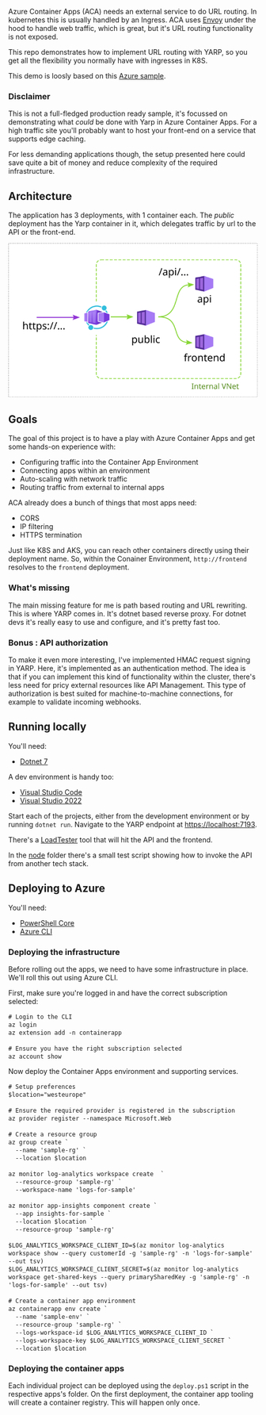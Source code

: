 Azure Container Apps (ACA) needs an external service to do URL routing. In kubernetes this is usually handled by an Ingress.
ACA uses [Envoy](https://www.envoyproxy.io) under the hood to handle web traffic, which is great, but it's URL routing functionality is not exposed.

This repo demonstrates how to implement URL routing with YARP, so you get all the flexibility you normally have with ingresses in K8S.

This demo is loosly based on this [Azure sample](https://github.com/Azure-Samples/container-apps-connect-multiple-apps/tree/main/with-fqdn). 

### Disclaimer

This is not a full-fledged production ready sample, it's focussed on demonstrating what _could_ be done with Yarp in Azure Container Apps.
For a high traffic site you'll probably want to host your front-end on a service that supports edge caching.

For less demanding applications though, the setup presented here could save quite a bit of money and reduce complexity of the required infrastructure.

## Architecture

The application has 3 deployments, with 1 container each. The _public_ deployment has the Yarp container in it, which delegates traffic by url to the API or the front-end.

<img src="./Docs/Network architecture.svg"/>

## Goals

The goal of this project is to have a play with Azure Container Apps and get some hands-on experience with:

* Configuring traffic into the Container App Environment
* Connecting apps within an environment
* Auto-scaling with network traffic
* Routing traffic from external to internal apps

ACA already does a bunch of things that most apps need:
* CORS
* IP filtering
* HTTPS termination

Just like K8S and AKS, you can reach other containers directly using their deployment name. So, within the Conainer Environment, `http://frontend` resolves to the `frontend` deployment.

### What's missing

The main missing feature for me is path based routing and URL rewriting. This is where YARP comes in. It's dotnet based reverse proxy.
For dotnet devs it's really easy to use and configure, and it's pretty fast too.

### Bonus : API authorization
To make it even more interesting, I've implemented HMAC request signing in YARP. Here, it's implemented as an authentication method.
The idea is that if you can implement this kind of functionality within the cluster, there's less need for pricy external resources like API Management.
This type of authorization is best suited for machine-to-machine connections, for example to validate incoming webhooks.

## Running locally

You'll need:
* [Dotnet 7](https://dotnet.microsoft.com/en-us/download)

A dev environment is handy too:
* [Visual Studio Code](https://code.visualstudio.com/download) 
* [Visual Studio 2022](https://visualstudio.microsoft.com/downloads/) 

Start each of the projects, either from the development environment or by running `dotnet run`.
Navigate to the YARP endpoint at [https://localhost:7193](https://localhost:7193).

There's a [LoadTester](./LoadTester) tool that will hit the API and the frontend.

In the [node](./node) folder there's a small test script showing how to invoke the API from another tech stack.

## Deploying to Azure

You'll need:
* [PowerShell Core](https://learn.microsoft.com/en-us/powershell/scripting/install/installing-powershell-on-windows?#msi) 
* [Azure CLI](https://learn.microsoft.com/en-us/cli/azure/install-azure-cli)

### Deploying the infrastructure

Before rolling out the apps, we need to have some infrastructure in place. We'll roll this out using Azure CLI.

First, make sure you're logged in and have the correct subscription selected:

```pwsh
# Login to the CLI
az login
az extension add -n containerapp

# Ensure you have the right subscription selected
az account show
```

Now deploy the Container Apps environment and supporting services.

```pwsh
# Setup preferences
$location="westeurope"

# Ensure the required provider is registered in the subscription
az provider register --namespace Microsoft.Web

# Create a resource group
az group create `
  --name 'sample-rg' `
  --location $location

az monitor log-analytics workspace create  `
  --resource-group 'sample-rg' `
  --workspace-name 'logs-for-sample'

az monitor app-insights component create ` 
  --app insights-for-sample ` 
  --location $location `
  --resource-group 'sample-rg'

$LOG_ANALYTICS_WORKSPACE_CLIENT_ID=$(az monitor log-analytics workspace show --query customerId -g 'sample-rg' -n 'logs-for-sample' --out tsv)
$LOG_ANALYTICS_WORKSPACE_CLIENT_SECRET=$(az monitor log-analytics workspace get-shared-keys --query primarySharedKey -g 'sample-rg' -n 'logs-for-sample' --out tsv)

# Create a container app environment
az containerapp env create `
  --name 'sample-env' ` 
  --resource-group 'sample-rg' `
  --logs-workspace-id $LOG_ANALYTICS_WORKSPACE_CLIENT_ID `
  --logs-workspace-key $LOG_ANALYTICS_WORKSPACE_CLIENT_SECRET `
  --location $location
```

### Deploying the container apps

Each individual project can be deployed using the `deploy.ps1` script in the respective apps's folder.
On the first deployment, the container app tooling will create a container registry. This will happen only once.